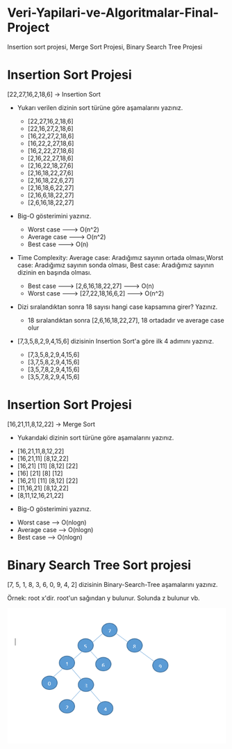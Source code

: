 # Veri-Yapilari-ve-Algoritmalar-Final-Project
Insertion sort projesi,
Merge Sort Projesi,
Binary Search Tree Projesi
# Insertion Sort Projesi #
[22,27,16,2,18,6] -> Insertion Sort

- Yukarı verilen dizinin sort türüne göre aşamalarını yazınız.
  * [22,27,16,2,18,6]
  * [22,16,27,2,18,6]
  * [16,22,27,2,18,6]
  * [16,22,2,27,18,6]
  * [16,2,22,27,18,6]
  * [2,16,22,27,18,6]
  * [2,16,22,18,27,6]
  * [2,16,18,22,27,6]
  * [2,16,18,22,6,27]
  * [2,16,18,6,22,27]
  * [2,16,6,18,22,27]
  * [2,6,16,18,22,27]
  
- Big-O gösterimini yazınız.
  * Worst case ---> O(n^2)
  * Average case ---> O(n^2)
  * Best case ---> O(n)
  
- Time Complexity: Average case: Aradığımız sayının ortada olması,Worst case: Aradığımız sayının sonda olması, Best case: Aradığımız sayının dizinin en başında olması.
  * Best case ---> [2,6,16,18,22,27] ---> O(n)
  * Worst case ---> [27,22,18,16,6,2] ---> O(n^2)
  
- Dizi sıralandıktan sonra 18 sayısı hangi case kapsamına girer? Yazınız.
  * 18 sıralandıktan sonra [2,6,16,18,22,27], 18 ortadadır ve average case olur

- [7,3,5,8,2,9,4,15,6] dizisinin Insertion Sort'a göre ilk 4 adımını yazınız.
  * [7,3,5,8,2,9,4,15,6]
  * [3,7,5,8,2,9,4,15,6]
  * [3,5,7,8,2,9,4,15,6]
  * [3,5,7,8,2,9,4,15,6]

# Insertion Sort Projesi

[16,21,11,8,12,22] -> Merge Sort

- Yukarıdaki dizinin sort türüne göre aşamalarını yazınız.
 * [16,21,11,8,12,22]
 * [16,21,11]  [8,12,22]
 * [16,21] [11]      [8,12] [22]
 * [16] [21]                 [8] [12]
 * [16,21] [11]      [8,12] [22]
 * [11,16,21]     [8,12,22]
 * [8,11,12,16,21,22]    
 
- Big-O gösterimini yazınız.
 * Worst case   --> O(nlogn)
 * Average case --> O(nlogn)
 * Best case    --> O(nlogn)

# Binary Search Tree Sort projesi

[7, 5, 1, 8, 3, 6, 0, 9, 4, 2] dizisinin Binary-Search-Tree aşamalarını yazınız.

Örnek: root x'dir. root'un sağından y bulunur. Solunda z bulunur vb.

![Binary Search Tree](https://github.com/adnakimova/Veri-Yapilari-ve-Algoritmalar-Final-Project/blob/main/bst.png)
